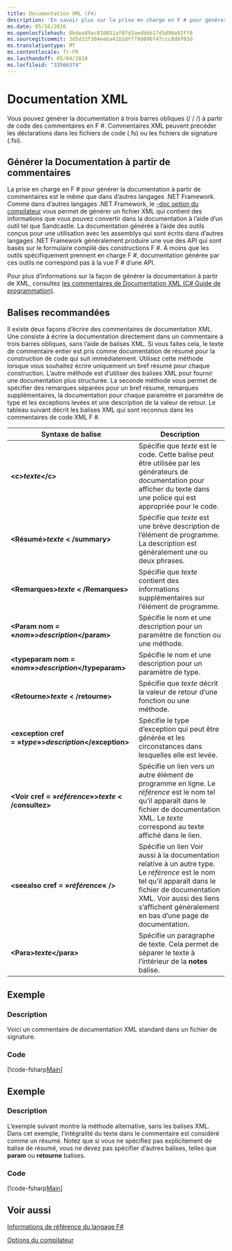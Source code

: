 ```yaml
---
title: Documentation XML (F#)
description: 'En savoir plus sur la prise en charge en F # pour générer la documentation à partir de commentaires.'
ms.date: 05/16/2016
ms.openlocfilehash: 8bdea89ac810851af07d3aedbbb17d5d90a92ff8
ms.sourcegitcommit: 3d5d33f384eeba41b2dff79d096f47ccc8d8f03d
ms.translationtype: MT
ms.contentlocale: fr-FR
ms.lasthandoff: 05/04/2018
ms.locfileid: "33566374"
---
```

# <a name="xml-documentation"></a>Documentation XML

Vous pouvez générer la documentation à trois barres obliques (/ / /) à partir de code des commentaires en F #. Commentaires XML peuvent précéder les déclarations dans les fichiers de code (.fs) ou les fichiers de signature (.fsi).


## <a name="generating-documentation-from-comments"></a>Générer la Documentation à partir de commentaires
La prise en charge en F # pour générer la documentation à partir de commentaires est le même que dans d’autres langages .NET Framework. Comme dans d’autres langages .NET Framework, le [-doc option du compilateur](https://msdn.microsoft.com/library/434394ae-0d4a-459c-a684-bffede519a04) vous permet de générer un fichier XML qui contient des informations que vous pouvez convertir dans la documentation à l’aide d’un outil tel que Sandcastle. La documentation générée à l’aide des outils conçus pour une utilisation avec les assemblys qui sont écrits dans d’autres langages .NET Framework généralement produire une vue des API qui sont basés sur le formulaire compilé des constructions F #. À moins que les outils spécifiquement prennent en charge F #, documentation générée par ces outils ne correspond pas à la vue F # d’une API.

Pour plus d’informations sur la façon de générer la documentation à partir de XML, consultez [les commentaires de Documentation XML &#40;C&#35; Guide de programmation&#41;](https://msdn.microsoft.com/library/b2s063f7).


## <a name="recommended-tags"></a>Balises recommandées
Il existe deux façons d’écrire des commentaires de documentation XML. Une consiste à écrire la documentation directement dans un commentaire à trois barres obliques, sans l’aide de balises XML. Si vous faites cela, le texte de commentaire entier est pris comme documentation de résumé pour la construction de code qui suit immédiatement. Utilisez cette méthode lorsque vous souhaitez écrire uniquement un bref résumé pour chaque construction. L’autre méthode est d’utiliser des balises XML pour fournir une documentation plus structurée. La seconde méthode vous permet de spécifier des remarques séparées pour un bref résumé, remarques supplémentaires, la documentation pour chaque paramètre et paramètre de type et les exceptions levées et une description de la valeur de retour. Le tableau suivant décrit les balises XML qui sont reconnus dans les commentaires de code XML F #.



|Syntaxe de balise|Description|
|----------|-----------|
|**&lt;c&gt;***texte***&lt;/c&gt;**|Spécifie que *texte* est le code. Cette balise peut être utilisée par les générateurs de documentation pour afficher du texte dans une police qui est appropriée pour le code.|
|**&lt;Résumé&gt;***texte*** &lt; /summary&gt;**|Spécifie que *texte* est une brève description de l’élément de programme. La description est généralement une ou deux phrases.|
|**&lt;Remarques&gt;***texte*** &lt; /Remarques&gt;**|Spécifie que *texte* contient des informations supplémentaires sur l’élément de programme.|
|**&lt;Param nom = «***nom***»&gt;***description***&lt;/param&gt;**|Spécifie le nom et une description pour un paramètre de fonction ou une méthode.|
|**&lt;typeparam nom = «***nom***»&gt;***description***&lt;/typeparam&gt;**|Spécifie le nom et une description pour un paramètre de type.|
|**&lt;Retourne&gt;***texte*** &lt; /retourne&gt;**|Spécifie que *texte* décrit la valeur de retour d’une fonction ou une méthode.|
|**&lt;exception cref = »***type***»&gt;***description***&lt;/exception&gt;**|Spécifie le type d’exception qui peut être générée et les circonstances dans lesquelles elle est levée.|
|**&lt;Voir cref = »***référence***»&gt;***texte*** &lt; /consultez&gt;**|Spécifie un lien vers un autre élément de programme en ligne. Le *référence* est le nom tel qu’il apparaît dans le fichier de documentation XML. Le *texte* correspond au texte affiché dans le lien.|
|**&lt;seealso cref = »***référence***« /&gt;**|Spécifie un lien Voir aussi à la documentation relative à un autre type. Le *référence* est le nom tel qu’il apparaît dans le fichier de documentation XML. Voir aussi des liens s’affichent généralement en bas d’une page de documentation.|
|**&lt;Para&gt;***texte***&lt;/para&gt;**|Spécifie un paragraphe de texte. Cela permet de séparer le texte à l’intérieur de la **notes** balise.|

## <a name="example"></a>Exemple

### <a name="description"></a>Description
Voici un commentaire de documentation XML standard dans un fichier de signature.


### <a name="code"></a>Code
[!code-fsharp[Main](../../../samples/snippets/fsharp/lang-ref-2/snippet7101.fs)]
    
## <a name="example"></a>Exemple

### <a name="description"></a>Description
L’exemple suivant montre la méthode alternative, sans les balises XML. Dans cet exemple, l’intégralité du texte dans le commentaire est considéré comme un résumé. Notez que si vous ne spécifiez pas explicitement de balise de résumé, vous ne devez pas spécifier d’autres balises, telles que **param** ou **retourne** balises.


### <a name="code"></a>Code
[!code-fsharp[Main](../../../samples/snippets/fsharp/lang-ref-2/snippet7102.fs)]
    
## <a name="see-also"></a>Voir aussi
[Informations de référence du langage F#](index.md)

[Options du compilateur](compiler-options.md)
